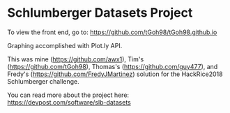 # Schlumberger Datasets Project

To view the front end, go to:
  https://github.com/tGoh98/tGoh98.github.io

Graphing accomplished with Plot.ly API.

This was mine (https://github.com/awx1), Tim's (https://github.com/tGoh98), Thomas's (https://github.com/guy477), and Fredy's (https://github.com/FredyJMartinez) solution for the HackRice2018 Schlumberger challenge.

You can read more about the project here:
  https://devpost.com/software/slb-datasets
